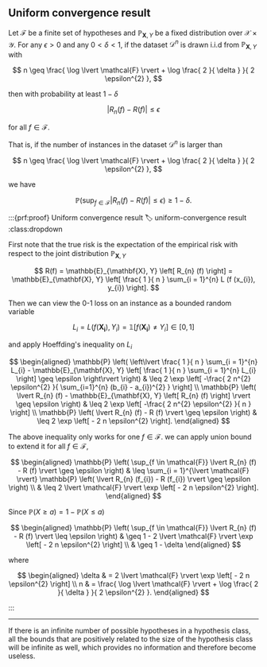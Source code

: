 ## Uniform convergence result

Let $\mathcal{F}$ be a finite set of hypotheses and $\mathbb{P}_{\mathbf{X}, Y}$ be a fixed distribution over $\mathcal{X} \times \mathcal{Y}$.
For any $\epsilon > 0$ and any $0 < \delta < 1$, 
if the dataset $\mathcal{D}^{n}$ is drawn i.i.d from $\mathbb{P}_{\mathbf{X}, Y}$ with 

$$
n \geq \frac{
    \log \lvert \mathcal{F} \rvert + \log \frac{ 2 }{ \delta }
}{
    2 \epsilon^{2}
},
$$

then with probability at least $1 - \delta$

$$
\lvert R_{n} (f) - R (f) \rvert \leq \epsilon 
$$

for all $f \in \mathcal{F}$. 

That is, if the number of instances in the dataset $\mathcal{D}^{n}$ is larger than 

$$
n \geq \frac{
    \log \lvert \mathcal{F} \rvert + \log \frac{ 2 }{ \delta }
}{
    2 \epsilon^{2}
},
$$

we have 

$$
\mathbb{P} \left(
    \sup_{f \in \mathcal{F}} \lvert R_{n} (f) - R (f) \rvert \leq \epsilon 
\right) \geq 1 - \delta.
$$


:::{prf:proof} Uniform convergence result
:label: uniform-convergence result
:class:dropdown

First note that the true risk is the expectation of the empirical risk with respect to the joint distribution $\mathbb{P}_{\mathbf{X}, Y}$

$$
R(f) = \mathbb{E}_{\mathbf{X}, Y} \left[
    R_{n} (f)
\right] = \mathbb{E}_{\mathbf{X}, Y} \left[
    \frac{ 1 }{ n } \sum_{i = 1}^{n} L (f (x_{i}), y_{i})
\right].
$$

Then we can view the 0-1 loss on an instance as a bounded random variable

$$
L_{i} = L (f (\mathbf{X_{i}}), Y_{i}) = \mathbb{1} \left[
    f (\mathbf{X_{i}}) \neq Y_{i}
\right] \in [0, 1]
$$ 
    
and apply Hoeffding's inequality on $L_{i}$

$$
\begin{aligned}
\mathbb{P} \left(
    \left\lvert 
        \frac{ 1 }{ n } \sum_{i = 1}^{n} L_{i} - \mathbb{E}_{\mathbf{X}, Y} \left[
            \frac{ 1 }{ n } \sum_{i = 1}^{n} L_{i}
        \right] \geq \epsilon
    \right\rvert 
\right) 
& \leq 2 \exp \left[
    -\frac{ 2 n^{2} \epsilon^{2} }{ \sum_{i=1}^{n} (b_{i} - a_{i})^{2} }
\right]
\\
\mathbb{P} \left(
    \lvert R_{n} (f) - \mathbb{E}_{\mathbf{X}, Y} \left[
        R_{n} (f)
    \right] \rvert \geq \epsilon
\right) 
& \leq 2 \exp \left[
    -\frac{ 2 n^{2} \epsilon^{2} }{ n }
\right]
\\
\mathbb{P} \left(
    \lvert R_{n} (f) - R (f) \rvert \geq \epsilon
\right) 
& \leq 2 \exp \left[
    - 2 n \epsilon^{2} 
\right].
\end{aligned}
$$

The above inequality only works for one $f \in \mathcal{F}$. 
we can apply union bound to extend it for all $f \in \mathcal{F}$, 

$$
\begin{aligned}
\mathbb{P} \left(
    \sup_{f \in \mathcal{F}} \lvert R_{n} (f) - R (f) \rvert \geq \epsilon
\right) 
& \leq \sum_{i = 1}^{\lvert \mathcal{F} \rvert} \mathbb{P} \left(
    \lvert R_{n} (f_{i}) - R (f_{i}) \rvert \geq \epsilon
\right) 
\\
& \leq 2 \lvert \mathcal{F} \rvert \exp \left[
    - 2 n \epsilon^{2} 
\right].
\end{aligned}
$$

Since $\mathbb{P} (X \geq a) = 1 - \mathbb{P} (X \leq a)$

$$
\begin{aligned}
\mathbb{P} \left(
    \sup_{f \in \mathcal{F}} \lvert R_{n} (f) - R (f) \rvert \leq \epsilon
\right) 
& \geq 1 - 2 \lvert \mathcal{F} \rvert \exp \left[
    - 2 n \epsilon^{2} 
\right]
\\
& \geq 1 - \delta
\end{aligned}
$$

where 

$$
\begin{aligned}
\delta 
& = 2 \lvert \mathcal{F} \rvert \exp \left[
    - 2 n \epsilon^{2} 
\right] 
\\
n
& = \frac{
    \log \lvert \mathcal{F} \rvert + \log \frac{ 2 }{ \delta }
}{
    2 \epsilon^{2}
}.
\end{aligned}
$$

:::

--- 

If there is an infinite number of possible hypotheses in a hypothesis class,
all the bounds that are positively related to the size of the hypothesis class will be infinite as well, 
which provides no information and therefore become useless. 
